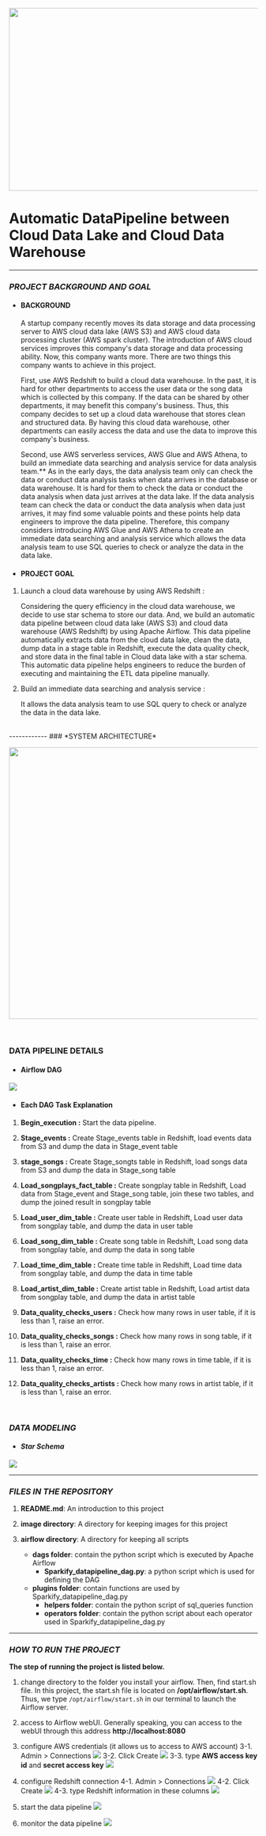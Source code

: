 <p align="center">
  <img width="730" height="370" src="https://github.com/ChunYen-Chang/Automatic-DataPipeline-between-Cloud-datalake-and-Cloud-datawarehouse/blob/master/images/project_logo.jpg">
</p>

# Automatic DataPipeline between Cloud Data Lake and Cloud Data Warehouse
------------
### *PROJECT BACKGROUND AND GOAL*
- #### BACKGROUND
    A startup company recently moves its data storage and data processing server to AWS cloud data lake (AWS S3) and AWS cloud data processing cluster (AWS spark cluster). The introduction of AWS cloud services improves this company's data storage and data processing ability. Now, this company wants more. There are two things this company wants to achieve in this project.

    First, use AWS Redshift to build a cloud data warehouse. In the past, it is hard for other departments to access the user data or the song data which is collected by this company. If the data can be shared by other departments, it may benefit this company's business. Thus, this company decides to set up a cloud data warehouse that stores clean and structured data. By having this cloud data warehouse, other departments can easily access the data and use the data to improve this company's business.

    Second, use AWS serverless services, AWS Glue and AWS Athena, to build an immediate data searching and analysis service for data analysis team.** As in the early days, the data analysis team only can check the data or conduct data analysis tasks when data arrives in the database or data warehouse. It is hard for them to check the data or conduct the data analysis when data just arrives at the data lake. If the data analysis team can check the data or conduct the data analysis when data just arrives, it may find some valuable points and these points help data engineers to improve the data pipeline. Therefore, this company considers introducing AWS Glue and AWS Athena to create an immediate data searching and analysis service which allows the data analysis team to use SQL queries to check or analyze the data in the data lake.

- #### PROJECT GOAL
1. Launch a cloud data warehouse by using AWS Redshift : 

    Considering the query efficiency in the cloud data warehouse, we decide to use star schema to store our data. And, we build an automatic data pipeline between cloud data lake (AWS S3) and cloud data warehouse (AWS Redshift) by using Apache Airflow. This data pipeline automatically extracts data from the cloud data lake, clean the data, dump data in a stage table in Redshift, execute the data quality check, and store data in the final table in Cloud data lake with a star schema. This automatic data pipeline helps engineers to reduce the burden of executing and maintaining the ETL data pipeline manually.

2. Build an immediate data searching and analysis service :

    It allows the data analysis team to use SQL query to check or analyze the data in the data lake.

<br>
------------
### *SYSTEM ARCHITECTURE*
<p align="center">
  <img width="850" height="550" src="https://github.com/ChunYen-Chang/Automatic-DataPipeline-between-Cloud-datalake-and-Cloud-datawarehouse/blob/master/images/system_architecture_new_v2.jpeg">
</p>

<br>

### DATA PIPELINE DETAILS
- #### Airflow DAG
![](https://github.com/ChunYen-Chang/Automatic-DataPipeline-between-Cloud-datalake-and-Cloud-datawarehouse/blob/master/images/DAG.jpg)
- #### Each DAG Task Explanation
1. **Begin_execution :** 
    Start the data pipeline.  
    
2. **Stage_events :**
    Create Stage_events table in Redshift, load events data from S3 and dump the data in Stage_event table  
    
3. **stage_songs :** 
    Create Stage_songts table in Redshift, load songs data from S3 and dump the data in Stage_song table  
    
4. **Load_songplays_fact_table :** 
    Create songplay table in Redshift, Load data from Stage_event and Stage_song table, join these two tables, and dump the joined result in songplay table  
    
5. **Load_user_dim_table :**
    Create user table in Redshift, Load user data from songplay table, and dump the data in user table  
    
6. **Load_song_dim_table :** 
    Create song table in Redshift, Load song data from songplay table, and dump the data in song table  
    
7. **Load_time_dim_table :** 
    Create time table in Redshift, Load time data from songplay table, and dump the data in time table  
    
8. **Load_artist_dim_table :** 
    Create artist table in Redshift, Load artist data from songplay table, and dump the data in artist table  
    
9. **Data_quality_checks_users :**
    Check how many rows in user table, if it is less than 1, raise an error.  
    
10. **Data_quality_checks_songs :** 
    Check how many rows in song table, if it is less than 1, raise an error.  
    
11. **Data_quality_checks_time :** 
    Check how many rows in time table, if it is less than 1, raise an error.  
    
12. **Data_quality_checks_artists :** 
    Check how many rows in artist table, if it is less than 1, raise an error.  

<br>

### *DATA MODELING*
- #### *Star Schema*
![](https://github.com/ChunYen-Chang/Automatic-DataPipeline-between-Cloud-datalake-and-Cloud-datawarehouse/blob/master/images/datamodel.jpg)

------------
### *FILES IN THE REPOSITORY*
1. **README.md**: An introduction to this project

2. **image directory**: A directory for keeping images for this project

3. **airflow directory**: A directory for keeping all scripts
    - **dags folder**: contain the python script which is executed by Apache Airflow
        - **Sparkify_datapipeline_dag.py**: a python script which is used for defining the DAG
    - **plugins folder**: contain functions are used by Sparkify_datapipeline_dag.py
        - **helpers folder**: contain the python script of sql_queries function
        - **operators folder**: contain the python script about each operator used in Sparkify_datapipeline_dag.py

------------
### *HOW TO RUN THE PROJECT*
**The step of running the project is listed below.**
1. change directory to the folder you install your airflow. Then, find start.sh file. In this project, the start.sh file is located on **/opt/airflow/start.sh**. Thus, we type `/opt/airflow/start.sh` in our terminal to launch the Airflow server.

2. access to Airflow webUI. Generally speaking, you can access to the webUI through this address **http://localhost:8080**

3. configure AWS credentials (it allows us to access to AWS account)
3-1. Admin > Connections
![](https://github.com/ChunYen-Chang/Automatic-DataPipeline-between-Cloud-datalake-and-Cloud-datawarehouse/blob/master/images/1.jpg)
3-2. Click Create
![](https://github.com/ChunYen-Chang/Automatic-DataPipeline-between-Cloud-datalake-and-Cloud-datawarehouse/blob/master/images/2.jpg)
3-3. type **AWS access key id** and **secret access key**
![](https://github.com/ChunYen-Chang/Automatic-DataPipeline-between-Cloud-datalake-and-Cloud-datawarehouse/blob/master/images/3.jpg)  

4. configure Redshift connection
4-1. Admin > Connections
![](https://github.com/ChunYen-Chang/Automatic-DataPipeline-between-Cloud-datalake-and-Cloud-datawarehouse/blob/master/images/1.jpg)
4-2. Click Create
![](https://github.com/ChunYen-Chang/Automatic-DataPipeline-between-Cloud-datalake-and-Cloud-datawarehouse/blob/master/images/2.jpg)
4-3. type Redshift information in these columns
![](https://github.com/ChunYen-Chang/Automatic-DataPipeline-between-Cloud-datalake-and-Cloud-datawarehouse/blob/master/images/4.jpg)  

5. start the data pipeline
![](https://github.com/ChunYen-Chang/Automatic-DataPipeline-between-Cloud-datalake-and-Cloud-datawarehouse/blob/master/images/5.jpg)

6. monitor the data pipeline
![](https://github.com/ChunYen-Chang/Automatic-DataPipeline-between-Cloud-datalake-and-Cloud-datawarehouse/blob/master/images/6.jpg)
